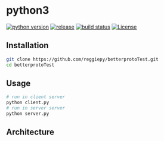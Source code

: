 # python3

[![python version](https://img.shields.io/badge/python-3.7-success.svg?style=flat)](https://github.com/reggiepy/betterprotoTest)
[![release](https://img.shields.io/github/v/tag/reggiepy/betterprotoTest?color=success&label=release)](https://github.com/reggiepy/betterprotoTest)
[![build status](https://img.shields.io/badge/build-pass-success.svg?style=flat)](https://github.com/reggiepy/betterprotoTest)
[![License](https://img.shields.io/badge/license-GNU%203.0-success.svg?style=flat)](https://github.com/reggiepy/betterprotoTest)

## Installation

```bash
git clone https://github.com/reggiepy/betterprotoTest.git
cd betterprotoTest
```

## Usage

```bash
# run in client server
python client.py
# run in server server
python server.py
```

## Architecture
